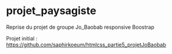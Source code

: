 # projet_paysagiste
Reprise du projet de groupe Jo_Baobab responsive Boostrap

Projet initial :
https://github.com/saphirkoeum/htmlcss_partie5_projetJoBaobab

